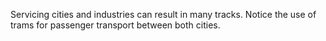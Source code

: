 ---
---

Servicing cities and industries can result in many tracks. Notice the use of trams for passenger transport between both cities.
